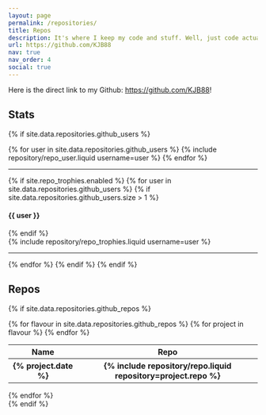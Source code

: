 ```yaml
---
layout: page
permalink: /repositories/
title: Repos
description: It's where I keep my code and stuff. Well, just code actually. All of my work is stored on Github. Feel free to check my repos out! (The Github API can take a second to respond, so give it a second!).
url: https://github.com/KJB88
nav: true
nav_order: 4
social: true
---
```


Here is the direct link to my Github: <a href="https://github.com/KJB88">https://github.com/KJB88</a>!

## Stats

{% if site.data.repositories.github_users %}

<div class="repositories d-flex flex-wrap flex-md-row flex-column justify-content-between align-items-center">
  {% for user in site.data.repositories.github_users %}
    {% include repository/repo_user.liquid username=user %}
  {% endfor %}
</div>

---

{% if site.repo_trophies.enabled %}
{% for user in site.data.repositories.github_users %}
{% if site.data.repositories.github_users.size > 1 %}

  <h4>{{ user }}</h4>
  {% endif %}
  <div class="repositories d-flex flex-wrap flex-md-row flex-column justify-content-between align-items-center">
  {% include repository/repo_trophies.liquid username=user %}
  </div>

---

{% endfor %}
{% endif %}
{% endif %}

## Repos

{% if site.data.repositories.github_repos %}
  <div class="repositories d-flex flex-wrap flex-md-row flex-column justify-content-between align-items-center">
    {% for flavour in site.data.repositories.github_repos %}
      <table style="width: 100%">
        <tr>
          <th>Name</th>
          <th>Repo</th>
        <tr/>
        {% for project in flavour %}
          <tr>
            <th>{% project.date %}</th>
            <th>{% include repository/repo.liquid repository=project.repo %}</th>
          </tr>
        {% endfor %}
      </table>
    {% endfor %}
  </div>
{% endif %}
